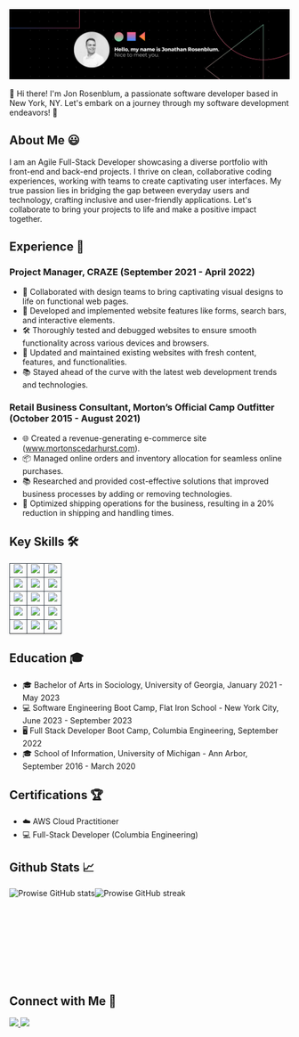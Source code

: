 <img src="./Assets/banner.png">

👋 Hi there! I'm Jon Rosenblum, a passionate software developer based in New York, NY. Let's embark on a journey through my software development endeavors! 🚀

## About Me 😃

I am an Agile Full-Stack Developer showcasing a diverse portfolio with front-end and back-end projects. I thrive on clean, collaborative coding experiences, working with teams to create captivating user interfaces. My true passion lies in bridging the gap between everyday users and technology, crafting inclusive and user-friendly applications. Let's collaborate to bring your projects to life and make a positive impact together.

## Experience 💼

### Project Manager, CRAZE (September 2021 - April 2022)

- 🤝 Collaborated with design teams to bring captivating visual designs to life on functional web pages.
- 🚀 Developed and implemented website features like forms, search bars, and interactive elements.
- 🛠️ Thoroughly tested and debugged websites to ensure smooth functionality across various devices and browsers.
- 🔄 Updated and maintained existing websites with fresh content, features, and functionalities.
- 📚 Stayed ahead of the curve with the latest web development trends and technologies.

### Retail Business Consultant, Morton’s Official Camp Outfitter (October 2015 - August 2021)

- 🌐 Created a revenue-generating e-commerce site (www.mortonscedarhurst.com).
- 📦 Managed online orders and inventory allocation for seamless online purchases.
- 📚 Researched and provided cost-effective solutions that improved business processes by adding or removing technologies.
- 🔄 Optimized shipping operations for the business, resulting in a 20% reduction in shipping and handling times.

## Key Skills 🛠️

<table>
     <tr>
        <td align="center" style="border:1px solid #3A424A">
            <img src="https://img.shields.io/badge/Flask-000000?style=for-the-badge&logo=flask&logoColor=white">
            <br>
        </td>
        <td align="center" style="border:1px solid #3A424A">
            <img src="https://img.shields.io/badge/jQuery-0769AD?style=for-the-badge&logo=jquery&logoColor=white">
            <br>
        </td>
        <td align="center" style="border:1px solid #3A424A">
            <img src="https://img.shields.io/badge/Heroku-430098?style=for-the-badge&logo=heroku&logoColor=white">
            <br>
        </td>
    </tr>
    <tr>
        <td align="center" style="border:1px solid #3A424A">
            <img src="https://img.shields.io/badge/CSS3-1572B6?style=for-the-badge&logo=css3&logoColor=white">
            <br>
        </td>
        <td align="center" style="border:1px solid #3A424A">
            <img src="https://img.shields.io/badge/HTML5-E34F26?style=for-the-badge&logo=html5&logoColor=white">
            <br>
        </td>
        <td align="center" style="border:1px solid #3A424A">
            <img src="https://img.shields.io/badge/Medium-12100E?style=for-the-badge&logo=medium&logoColor=white">
            <br>
        </td>
    </tr>
    <tr>
        <td align="center" style="border:1px solid #3A424A">
            <img src="https://img.shields.io/badge/React.js-%2361DAFB.svg?style=for-the-badge&logo=react&logoColor=white">
            <br>
        </td>
        <td align="center" style="border:1px solid #3A424A">
            <img src="https://img.shields.io/badge/Git-%23F05032.svg?style=for-the-badge&logo=git&logoColor=white">
            <br>
        </td>
        <td align="center" style="border:1px solid #3A424A">
            <img src="https://img.shields.io/badge/Python-14354C?style=for-the-badge&logo=python&logoColor=white">
            <br>
        </td>
    </tr>
    <tr>
         <td align="center" style="border:1px solid #3A424A">
            <img src="https://img.shields.io/badge/MySQL-%234479A1.svg?style=for-the-badge&logo=mysql&logoColor=white">
            <br>
        </td>
        <td align="center" style="border:1px solid #3A424A">
            <img src="https://img.shields.io/badge/AWS-%23232F3E.svg?style=for-the-badge&logo=amazon-aws&logoColor=white">
            <br>
        </td>
        <td align="center" style="border:1px solid #3A424A">
            <img src="https://img.shields.io/badge/Node.js-%23339933.svg?style=for-the-badge&logo=node-dot-js&logoColor=white">
            <br>
        </td>
    </tr>
    <tr>
        <td align="center" style="border:1px solid #3A424A">
            <img src="https://img.shields.io/badge/JavaScript-%23F7DF1E.svg?style=for-the-badge&logo=javascript&logoColor=black">
            <br>
        </td>
        <td align="center" style="border:1px solid #3A424A">
            <img src="https://img.shields.io/badge/Markdown-000000?style=for-the-badge&logo=markdown&logoColor=white">
            <br>
        </td>
        <td align="center" style="border:1px solid #3A424A">
            <img src="https://img.shields.io/badge/Bootstrap-563D7C?style=for-the-badge&logo=bootstrap&logoColor=white">
            <br>
        </td>
    </tr>
    <tr>
</table>

## Education 🎓

- 🎓 Bachelor of Arts in Sociology, University of Georgia, January 2021 - May 2023
- 💻 Software Engineering Boot Camp, Flat Iron School - New York City, June 2023 - September 2023
- 🖥️ Full Stack Developer Boot Camp, Columbia Engineering, September 2022
- 🎓 School of Information, University of Michigan - Ann Arbor, September 2016 - March 2020

## Certifications 🏆

- ☁️ AWS Cloud Practitioner
- 💻 Full-Stack Developer (Columbia Engineering)

## Github Stats 📈

<div style="display: flex; flex-wrap: wrap;">
  <img src="https://github-readme-stats.vercel.app/api?username=jonrosenblum&show_icons=true&theme=dark&title_color=fff&text_color=fff&bg_color=091D3B" alt="Prowise  GitHub stats" height="160px" />
  <img src="https://github-readme-streak-stats.herokuapp.com/?user=jonrosenblum&theme=dark&background=091D3B&stroke=fff&ring=fff&fire=fff&currStreakLabel=fff&sideNums=fff&dates=fff" alt="Prowise  GitHub streak" height="160px" />
</div>

## Connect with Me 🔗

<a href="mailto:jon.m.rosenblum@gmail.com">
    <img src="https://img.shields.io/badge/Email-%230078D4.svg?style=for-the-badge&logo=gmail&logoColor=white">
</a>
<a href="https://www.linkedin.com/in/jonrosenblum/" target="_blank">
    <img src="https://img.shields.io/badge/LinkedIn-%230077B5.svg?style=for-the-badge&logo=linkedin&logoColor=white">
</a>
